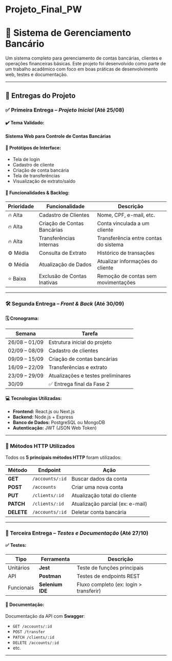# Projeto_Final_PW
# 💼 Sistema de Gerenciamento Bancário

Um sistema completo para gerenciamento de contas bancárias, clientes e operações financeiras básicas. Este projeto foi desenvolvido como parte de um trabalho acadêmico com foco em boas práticas de desenvolvimento web, testes e documentação.

---

## 📅 Entregas do Projeto

### ✅ Primeira Entrega – *Projeto Inicial* (Até **25/08**)

#### ✔️ Tema Validado:
**Sistema Web para Controle de Contas Bancárias**

#### 🎨 Protótipos de Interface:
- Tela de login
- Cadastro de cliente
- Criação de conta bancária
- Tela de transferências
- Visualização de extrato/saldo

#### 📝 Funcionalidades & Backlog:

| Prioridade | Funcionalidade               | Descrição                                    |
|------------|------------------------------|----------------------------------------------|
| 🔥 Alta     | Cadastro de Clientes          | Nome, CPF, e-mail, etc.                      |
| 🔥 Alta     | Criação de Contas Bancárias   | Conta vinculada a um cliente                 |
| 🔥 Alta     | Transferências Internas       | Transferência entre contas do sistema        |
| ⚙️ Média    | Consulta de Extrato           | Histórico de transações                      |
| ⚙️ Média    | Atualização de Dados          | Atualizar informações do cliente             |
| ⭐ Baixa    | Exclusão de Contas Inativas   | Remoção de contas sem movimentações          |

---

### 🛠 Segunda Entrega – *Front & Back* (Até **30/09**)

#### 🗓️ Cronograma:

| Semana         | Tarefa                                      |
|----------------|---------------------------------------------|
| 26/08 – 01/09  | Estrutura inicial do projeto                |
| 02/09 – 08/09  | Cadastro de clientes                        |
| 09/09 – 15/09  | Criação de contas bancárias                 |
| 16/09 – 22/09  | Transferências e extrato                    |
| 23/09 – 29/09  | Atualizações e testes preliminares         |
| 30/09          | ✅ Entrega final da Fase 2                   |

#### 💻 Tecnologias Utilizadas:
- **Frontend:** React.js ou Next.js
- **Backend:** Node.js + Express
- **Banco de Dados:** PostgreSQL ou MongoDB
- **Autenticação:** JWT (JSON Web Token)

---

### 🔄 Métodos HTTP Utilizados

Todos os **5 principais métodos HTTP** foram utilizados:

| Método  | Endpoint                    | Ação                                             |
|---------|-----------------------------|--------------------------------------------------|
| **GET**    | `/accounts/:id`              | Buscar dados da conta                            |
| **POST**   | `/accounts`                  | Criar uma nova conta                             |
| **PUT**    | `/clients/:id`               | Atualização total do cliente                     |
| **PATCH**  | `/clients/:id`               | Atualização parcial (ex: e-mail)                 |
| **DELETE** | `/accounts/:id`              | Deletar conta bancária                           |

---

### 🧪 Terceira Entrega – *Testes e Documentação* (Até **27/10**)

#### ✅ Testes:

| Tipo          | Ferramenta      | Descrição                                |
|---------------|------------------|-------------------------------------------|
| Unitários     | **Jest**         | Teste de funções principais               |
| API           | **Postman**      | Testes de endpoints REST                  |
| Funcionais    | **Selenium IDE** | Fluxo completo (ex: login > transferir)   |

#### 📘 Documentação:
Documentação da API com **Swagger**:

- `GET /accounts/:id`
- `POST /transfer`
- `PATCH /clients/:id`
- `DELETE /accounts/:id`
- etc.

---
